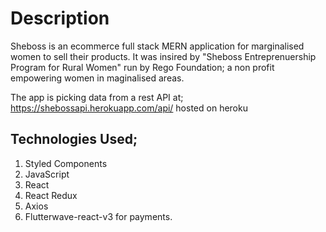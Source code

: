 # Description
Sheboss is an ecommerce full stack MERN application for marginalised women to sell their products. It was insired by "Sheboss Entreprenuership Program for Rural Women" run by Rego Foundation; a non profit empowering women in maginalised areas.

The app is picking data from a rest API at; https://shebossapi.herokuapp.com/api/ hosted on heroku



## Technologies Used;
   1. Styled Components 
   2. JavaScript
   3. React
   4. React Redux
   5. Axios
   6. Flutterwave-react-v3 for payments.
